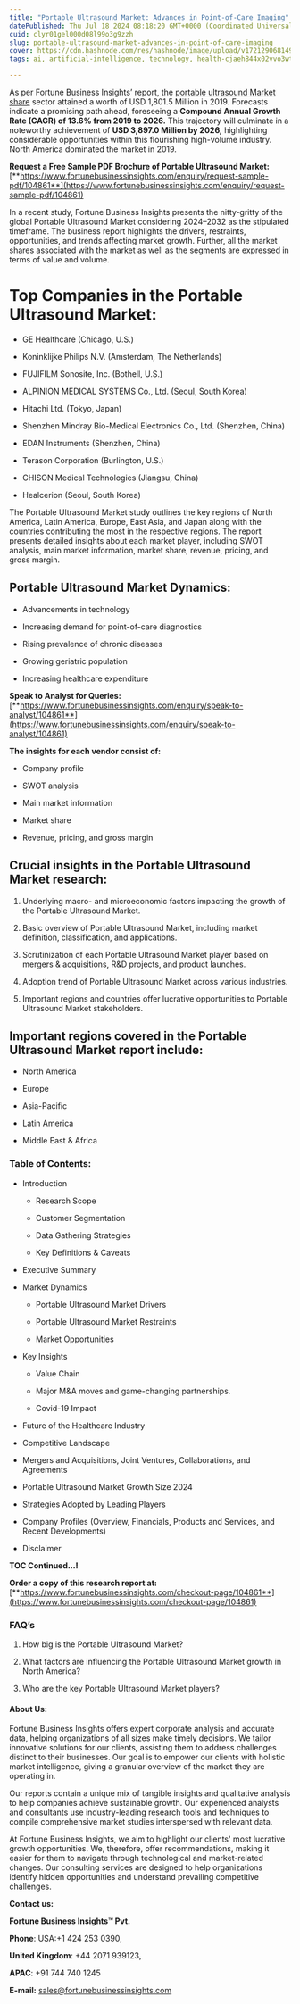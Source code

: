 ```yaml
---
title: "Portable Ultrasound Market: Advances in Point-of-Care Imaging"
datePublished: Thu Jul 18 2024 08:18:20 GMT+0000 (Coordinated Universal Time)
cuid: clyr01gel000d08l99o3g9zzh
slug: portable-ultrasound-market-advances-in-point-of-care-imaging
cover: https://cdn.hashnode.com/res/hashnode/image/upload/v1721290681490/7685f83a-53dd-4ba8-ba48-5b414dd90b2f.png
tags: ai, artificial-intelligence, technology, health-cjaeh844x02vvo3wtj5r2s75q, healthcare

---
```


As per Fortune Business Insights’ report, the [portable ultrasound Market share](https://www.fortunebusinessinsights.com/portable-ultrasound-market-104861) sector attained a worth of USD 1,801.5 Million in 2019. Forecasts indicate a promising path ahead, foreseeing a **Compound Annual Growth Rate (CAGR) of 13.6% from 2019 to 2026.** This trajectory will culminate in a noteworthy achievement of **USD 3,897.0 Million by 2026,** highlighting considerable opportunities within this flourishing high-volume industry. North America dominated the market in 2019.

**Request a Free Sample PDF Brochure of Portable Ultrasound Market:** [**https://www.fortunebusinessinsights.com/enquiry/request-sample-pdf/104861**](https://www.fortunebusinessinsights.com/enquiry/request-sample-pdf/104861)

In a recent study, Fortune Business Insights presents the nitty-gritty of the global Portable Ultrasound Market considering 2024–2032 as the stipulated timeframe. The business report highlights the drivers, restraints, opportunities, and trends affecting market growth. Further, all the market shares associated with the market as well as the segments are expressed in terms of value and volume.

# **Top Companies in the Portable Ultrasound Market:**

* GE Healthcare (Chicago, U.S.)
    
* Koninklijke Philips N.V. (Amsterdam, The Netherlands)
    
* FUJIFILM Sonosite, Inc. (Bothell, U.S.)
    
* ALPINION MEDICAL SYSTEMS Co., Ltd. (Seoul, South Korea)
    
* Hitachi Ltd. (Tokyo, Japan)
    
* Shenzhen Mindray Bio-Medical Electronics Co., Ltd. (Shenzhen, China)
    
* EDAN Instruments (Shenzhen, China)
    
* Terason Corporation (Burlington, U.S.)
    
* CHISON Medical Technologies (Jiangsu, China)
    
* Healcerion (Seoul, South Korea)
    

The Portable Ultrasound Market study outlines the key regions of North America, Latin America, Europe, East Asia, and Japan along with the countries contributing the most in the respective regions. The report presents detailed insights about each market player, including SWOT analysis, main market information, market share, revenue, pricing, and gross margin.

## Portable Ultrasound Market **Dynamics**:

* Advancements in technology
    
* Increasing demand for point-of-care diagnostics
    
* Rising prevalence of chronic diseases
    
* Growing geriatric population
    
* Increasing healthcare expenditure
    

**Speak to Analyst for Queries:** [**https://www.fortunebusinessinsights.com/enquiry/speak-to-analyst/104861**](https://www.fortunebusinessinsights.com/enquiry/speak-to-analyst/104861)

**The insights for each vendor consist of:**

* Company profile
    
* SWOT analysis
    
* Main market information
    
* Market share
    
* Revenue, pricing, and gross margin
    

## **Crucial insights in the Portable Ultrasound Market research:**

1. Underlying macro- and microeconomic factors impacting the growth of the Portable Ultrasound Market.
    
2. Basic overview of Portable Ultrasound Market, including market definition, classification, and applications.
    
3. Scrutinization of each Portable Ultrasound Market player based on mergers & acquisitions, R&D projects, and product launches.
    
4. Adoption trend of Portable Ultrasound Market across various industries.
    
5. Important regions and countries offer lucrative opportunities to Portable Ultrasound Market stakeholders.
    

## **Important regions covered in the Portable Ultrasound Market report include:**

* North America
    
* Europe
    
* Asia-Pacific
    
* Latin America
    
* Middle East & Africa
    

### **Table of Contents:**

* Introduction
    
    * Research Scope
        
    * Customer Segmentation
        
    * Data Gathering Strategies
        
    * Key Definitions & Caveats
        
* Executive Summary
    
* Market Dynamics
    
    * Portable Ultrasound Market Drivers
        
    * Portable Ultrasound Market Restraints
        
    * Market Opportunities
        
* Key Insights
    
    * Value Chain
        
    * Major M&A moves and game-changing partnerships.
        
    * Covid-19 Impact
        
* Future of the Healthcare Industry
    
* Competitive Landscape
    
* Mergers and Acquisitions, Joint Ventures, Collaborations, and Agreements
    
* Portable Ultrasound Market Growth Size 2024
    
* Strategies Adopted by Leading Players
    
* Company Profiles (Overview, Financials, Products and Services, and Recent Developments)
    
* Disclaimer
    

**TOC Continued…!**

**Order a copy of this research report at:** [**https://www.fortunebusinessinsights.com/checkout-page/104861**](https://www.fortunebusinessinsights.com/checkout-page/104861)

### **FAQ’s**

1. How big is the Portable Ultrasound Market?
    
2. What factors are influencing the Portable Ultrasound Market growth in North America?
    
3. Who are the key Portable Ultrasound Market players?
    

#### **About Us:**

Fortune Business Insights offers expert corporate analysis and accurate data, helping organizations of all sizes make timely decisions. We tailor innovative solutions for our clients, assisting them to address challenges distinct to their businesses. Our goal is to empower our clients with holistic market intelligence, giving a granular overview of the market they are operating in.

Our reports contain a unique mix of tangible insights and qualitative analysis to help companies achieve sustainable growth. Our experienced analysts and consultants use industry-leading research tools and techniques to compile comprehensive market studies interspersed with relevant data.

At Fortune Business Insights, we aim to highlight our clients' most lucrative growth opportunities. We, therefore, offer recommendations, making it easier for them to navigate through technological and market-related changes. Our consulting services are designed to help organizations identify hidden opportunities and understand prevailing competitive challenges.

**Contact us:**

**Fortune Business Insights™ Pvt.**

**Phone**: USA:+1 424 253 0390,

**United Kingdom**: +44 2071 939123,

**APAC**: +91 744 740 1245

**E-mail:** [sales@fortunebusinessinsights.com](mailto:sales@fortunebusinessinsights.com)